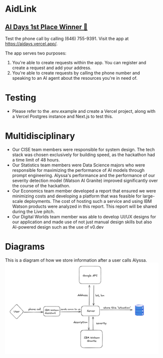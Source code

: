 # AidLink

## [AI Days 1st Place Winner 🥇](https://devpost.com/software/aidlink-isoz04)

Test the phone call by calling (646) 755-9391. Visit the app at https://aidays.vercel.app/.

The app serves two purposes:

1. You're able to create requests within the app. You can register and create a request and add your address.
2. You're able to create requests by calling the phone number and speaking to an AI agent about the resources you're in need of.

# Testing

- Please refer to the .env.example and create a Vercel project, along with a Vercel Postgres instance and Next.js to test this.

# Multidisciplinary

- Our CISE team members were responsible for system design. The tech stack was chosen exclusively for building speed, as the hackathon had a time limit of 48 hours.
- Our Statistics team members were Data Science majors who were responsible for maximizing the performance of AI models through prompt engineering. Alyssa's performance and the performance of our severity detection model (Watson AI Granite) improved significantly over the course of the hackathon.
- Our Economics team member developed a report that ensured we were minimizing costs and developing a platform that was feasible for large-scale deployments. The cost of hosting such a service and using IBM Watson products were analyzed in this report. This report will be shared during the Live pitch.
- Our Digital Worlds team member was able to develop UI/UX designs for our application and made use of not just manual design skills but also AI-powered design such as the use of v0.dev

# Diagrams

This is a diagram of how we store information after a user calls Alyssa.
![diagram](docs/diagram.png)
